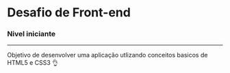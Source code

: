 <h1>Desafio de Front-end</h1>
<h3>Nivel iniciante</h3>

 ---
 
 Objetivo de desenvolver uma aplicação utlizando conceitos basicos de HTML5 e CSS3
 👌

